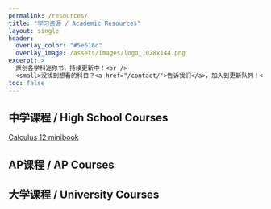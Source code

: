 ```yaml
---
permalink: /resources/
title: "学习资源 / Academic Resources"
layout: single
header:
  overlay_color: "#5e616c"
  overlay_image: /assets/images/logo_1028x144.png
excerpt: >
  原创各学科迷你书，持续更新中！<br />
  <small>没找到想看的科目？<a href="/contact/">告诉我们</a>，加入到更新队列！</small>
toc: false
---
```


## 中学课程 / High School Courses

[Calculus 12 minibook](https://www.miracleeducation.ca/Calculus-12-Minibook/)

## AP课程 / AP Courses

<!-- [AP Calculus minibook](/.) -->

## 大学课程 / University Courses

<!-- [First year calculus minibook](/.) -->